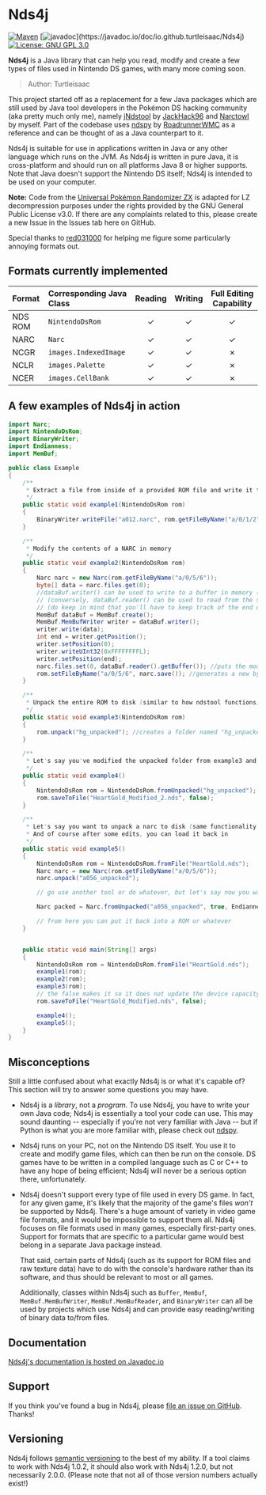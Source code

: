 Nds4j
=====

[![Maven](https://img.shields.io/badge/maven_central-Current-blue?logo=apachemaven&color=C71A36)](https://central.sonatype.com/artifact/io.github.turtleisaac/Nds4j/)
[![javadoc](https://javadoc.io/badge2/io.github.turtleisaac/Nds4j/javadoc.svg?)](https://javadoc.io/doc/io.github.turtleisaac/Nds4j)
[![License: GNU GPL 3.0](https://img.shields.io/github/license/RoadrunnerWMC/ndspy.svg?logo=gnu&logoColor=white)](https://www.gnu.org/licenses/gpl-3.0)

**Nds4j** is a Java library that can help you read, modify and create a few types of files used in
Nintendo DS games, with many more coming soon.

> Author: Turtleisaac

This project started off as a replacement for a few Java packages which are still used by Java tool developers in the Pokémon
DS hacking community (aka pretty much only me), namely [jNdstool](https://github.com/JackHack96/jNdstool) by
[JackHack96](https://github.com/JackHack96) and [Narctowl](https://github.com/turtleisaac/Narctowl) by myself. Part of the
codebase uses [ndspy](https://github.com/RoadrunnerWMC/ndspy/tree/master)
by [RoadrunnerWMC](https://github.com/RoadrunnerWMC) as a reference and can be thought of as a Java counterpart to it.

Nds4j is suitable for use in applications written in Java or any other language which runs on the JVM.
As Nds4j is written in pure Java, it is cross-platform and should run on all platforms Java 8 or higher supports.
Note that Java doesn't support the Nintendo DS itself; Nds4j is intended to be used on your computer.

**Note:** Code from the [Universal Pokémon Randomizer ZX](https://github.com/Ajarmar/universal-pokemon-randomizer-zx)
is adapted for LZ decompression purposes under the rights provided by the GNU General Public License v3.0.
If there are any complaints related to this, please create a new Issue in the Issues tab here on GitHub.

Special thanks to [red031000](https://github.com/red031000) for helping me figure some particularly annoying formats out.

Formats currently implemented
---------------------------------

| Format  | Corresponding Java Class | Reading | Writing | Full Editing Capability |
|:--------|:-------------------------|:-------:|:-------:|:-----------------------:|
| NDS ROM | `NintendoDsRom`          | &check; | &check; |         &check;         |
| NARC    | `Narc`                   | &check; | &check; |         &check;         |
| NCGR    | `images.IndexedImage`    | &check; | &check; |         &cross;         |
| NCLR    | `images.Palette`         | &check; | &check; |         &cross;         |
| NCER    | `images.CellBank`        | &check; | &check; |         &cross;         |


A few examples of Nds4j in action
---------------------------------

```java
import Narc;
import NintendoDsRom;
import BinaryWriter;
import Endianness;
import MemBuf;

public class Example
{
    /**
     * Extract a file from inside of a provided ROM file and write it to disk
     */
    public static void example1(NintendoDsRom rom)
    {
        BinaryWriter.writeFile("a012.narc", rom.getFileByName("a/0/1/2"));
    }

    /**
     * Modify the contents of a NARC in memory
     */
    public static void example2(NintendoDsRom rom)
    {
        Narc narc = new Narc(rom.getFileByName("a/0/5/6"));
        byte[] data = narc.files.get(0);
        //dataBuf.writer() can be used to write to a buffer in memory (aka dataBuf)
        // (conversely, dataBuf.reader() can be used to read from the same buffer)
        // (do keep in mind that you'll have to keep track of the end of the buffer yourself at times)
        MemBuf dataBuf = MemBuf.create();
        MemBuf.MemBufWriter writer = dataBuf.writer();
        writer.write(data);
        int end = writer.getPosition();
        writer.setPosition(0);
        writer.writeUInt32(0xFFFFFFFFL);
        writer.setPosition(end);
        narc.files.set(0, dataBuf.reader().getBuffer()); //puts the modified byte[] back into the narc
        rom.setFileByName("a/0/5/6", narc.save()); //generates a new byte[] representing the modified narc
    }

    /**
     * Unpack the entire ROM to disk (similar to how ndstool functions)
     */
    public static void example3(NintendoDsRom rom)
    {
        rom.unpack("hg_unpacked"); //creates a folder named "hg_unpacked" in the current working directory
    }

    /**
     * Let's say you've modified the unpacked folder from example3 and want to load it back into Nds4j
     */
    public static void example4()
    {
        NintendoDsRom rom = NintendoDsRom.fromUnpacked("hg_unpacked");
        rom.saveToFile("HeartGold_Modified_2.nds", false);
    }

    /**
     * Let's say you want to unpack a narc to disk (same functionality as knarc or Narctowl)
     * And of course after some edits, you can load it back in
     */
    public static void example5()
    {
        NintendoDsRom rom = NintendoDsRom.fromFile("HeartGold.nds");
        Narc narc = new Narc(rom.getFileByName("a/0/5/6"));
        narc.unpack("a056_unpacked");

        // go use another tool or do whatever, but let's say now you want to pack it back to being a NARC

        Narc packed = Narc.fromUnpacked("a056_unpacked", true, Endianness.BIG);

        // from here you can put it back into a ROM or whatever
    }


    public static void main(String[] args)
    {
        NintendoDsRom rom = NintendoDsRom.fromFile("HeartGold.nds");
        example1(rom);
        example2(rom);
        example3(rom);
        // the false makes it so it does not update the device capacity byte in the ROM header
        rom.saveToFile("HeartGold_Modified.nds", false);

        example4();
        example5();
    }
}
```


Misconceptions
--------------

Still a little confused about what exactly Nds4j is or what it's capable of?
This section will try to answer some questions you may have.

- Nds4j is a *library*, not a *program.* To use Nds4j, you have to write your
    own Java code; Nds4j is essentially a tool your code can use. This may
    sound daunting -- especially if you're not very familiar with Java -- but
    if Python is what you are more familiar with, please check out
    [ndspy](https://github.com/RoadrunnerWMC/ndspy/tree/master).
- Nds4j runs on your PC, not on the Nintendo DS itself. You use it to create
    and modify game files, which can then be run on the console. DS games have
    to be written in a compiled language such as C or C++ to have any hope of
    being efficient; Nds4j will never be a serious option there,
    unfortunately.
- Nds4j doesn't support every type of file used in every DS game. In fact,
    for any given game, it's likely that the majority of the game's files
    *won't* be supported by Nds4j. There's a huge amount of variety in video
    game file formats, and it would be impossible to support them all. Nds4j
    focuses on file formats used in many games, especially first-party ones.
    Support for formats that are specific to a particular game would best
    belong in a separate Java package instead.

    That said, certain parts of Nds4j (such as its support for ROM files and
    raw texture data) have to do with the console's hardware rather than its
    software, and thus should be relevant to most or all games.

    Additionally, classes within Nds4j such as `Buffer`, `MemBuf`, `MemBuf.MemBufWriter`,
    `MemBuf.MemBufReader`, and `BinaryWriter` can all be used by projects which
    use Nds4j and can provide easy reading/writing of binary data to/from files.

Documentation
-------------

[Nds4j's documentation is hosted on Javadoc.io](https://www.javadoc.io/doc/io.github.turtleisaac/Nds4j/latest/index.html)


Support
-------

If you think you've found a bug in Nds4j, please [file an issue on GitHub](https://github.com/turtleisaac/Nds4j/issues/new). Thanks!

Versioning
----------

Nds4j follows [semantic versioning](https://semver.org/) to the best of my
ability. If a tool claims to work with Nds4j 1.0.2, it should also work with
Nds4j 1.2.0, but not necessarily 2.0.0. (Please note that not all of those
version numbers actually exist!)
